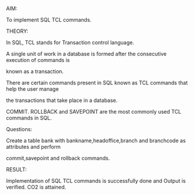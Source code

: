 AIM:

To implement SQL TCL commands.

THEORY:

In SQL, TCL stands for Transaction control language.

A single unit of work in a database is formed after the consecutive execution of commands is

known as a transaction.

There are certain commands present in SQL known as TCL commands that help the user manage

the transactions that take place in a database.

COMMIT. ROLLBACK and SAVEPOINT are the most commonly used TCL commands in SQL.

Questions:

Create a table bank with bankname,headoffice,branch and branchcode as attributes and perform

commit,savepoint and rollback commands.

RESULT:

Implementation of SQL TCL commands is successfully done and Output is verified. CO2 is attained.
